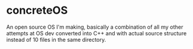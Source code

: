 # concreteOS

An open source OS I'm making, basically a combination of all my other attempts at OS dev converted into C++ and with actual source structure instead of 10 files in the same directory.

